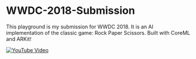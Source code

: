 # WWDC-2018-Submission
This playground is my submission for WWDC 2018. It is an AI implementation of the classic game: Rock Paper Scissors. Built with CoreML and ARKit!

[![YouTube Video](https://img.youtube.com/vi/jzcuVkW8M0U/0.jpg)](https://www.youtube.com/watch?v=jzcuVkW8M0U)
